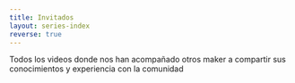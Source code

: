```yaml
---
title: Invitados
layout: series-index
reverse: true
---
```


Todos los videos donde nos han acompañado otros maker a compartir sus conocimientos y experiencia con la comunidad
